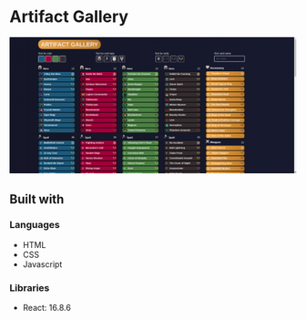 # Artifact Gallery

![showcase artifact-gallery](https://github.com/Slendos/artifact-gallery/blob/master/src/img/artifact-gallery.png)

## Built with

### Languages

- HTML
- CSS
- Javascript

### Libraries

- React: 16.8.6
